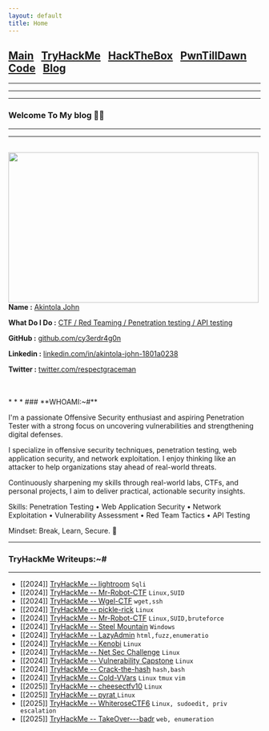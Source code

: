 ```yaml
---
layout: default
title: Home
---
```

<h2 class="mume-header" id="mainindexhtml-nbspnbsp-contactcontacthtml"><a
href="https://cy3erdr4g0n.github.io/index.html">Main</a>&#xA0;&#xA0;&#xA0;<a 
href="https://cy3erdr4g0n.github.io/Post/TryHackMe/index.html">TryHackMe</a>&#xA0;&#xA0;&#xA0;<a
href="https://cy3erdr4g0n.github.io/Post/HackTheBox/index.html">HackTheBox</a>&#xA0;&#xA0;&#xA0;<a
href="https://cy3erdr4g0n.github.io/Post/PwnTillDawn/index.html">PwnTillDawn</a>&#xA0;&#xA0;&#xA0;<a
href="https://cy3erdr4g0n.github.io/Post/code/index.html">Code</a>&#xA0;&#xA0;&#xA0;<a
href="https://cy3erdr4g0n.github.io/Post/blog/index.html">Blog</a>&#xA0;&#xA0;&#xA0;</h2>
<hr>
<hr>

* * *

### Welcome To My blog 😮‍💨

* * *

<!--  introduction -->


<hr>
<br>
<img style="padding-right: 30px;" align="left"  width="500" height="300" src="">
<br>
<p><strong>Name :</strong> <a href="#">Akintola John</a></p>
<p><strong>What Do I Do :</strong> <a href="#">CTF / Red Teaming / Penetration testing / API testing </a></p>
<p><strong>GitHub :</strong> <a href="https://github.com/cy3erdr4g0n">github.com/cy3erdr4g0n</a></p>
<p><strong>Linkedin :</strong> <a href="https://www.linkedin.com/in/akintola-john-1801a0238">linkedin.com/in/akintola-john-1801a0238</a></p>
<p><strong>Twitter :</strong> <a href="https://twitter.com/respectgraceman" >twitter.com/respectgraceman</a></p>
<br clear="left">
<br clear="left">
* * *
### **WHOAMI:~#**

I'm a passionate Offensive Security enthusiast and aspiring Penetration Tester with a strong focus on uncovering vulnerabilities and strengthening digital defenses.

I specialize in offensive security techniques, penetration testing, web application security, and network exploitation. I enjoy thinking like an attacker to help organizations stay ahead of real-world threats.

Continuously sharpening my skills through real-world labs, CTFs, and personal projects, I aim to deliver practical, actionable security insights.

Skills: Penetration Testing • Web Application Security • Network Exploitation • Vulnerability Assessment • Red Team Tactics • API Testing

Mindset: Break, Learn, Secure. 🚀

* * *
### **TryHackMe Writeups:~#**
* * *

- [[2024]] [TryHackMe -- lightroom](https://cy3erdr4g0n.github.io/Post/TryHackMe/lightroom.html) `Sqli`
- [[2024]] [TryHackMe -- Mr-Robot-CTF](https://cy3erdr4g0n.github.io/Post/TryHackMe/Mr-Robot-CTF.html) `Linux,SUID`
- [[2024]] [TryHackMe -- Wgel-CTF](https://cy3erdr4g0n.github.io/Post/TryHackMe/Wgel-CTF.html) `wget,ssh`
- [[2024]] [TryHackMe -- pickle-rick](https://cy3erdr4g0n.github.io/Post/TryHackMe/Pickle-Rick.html) `Linux`
- [[2024]] [TryHackMe -- Mr-Robot-CTF](https://cy3erdr4g0n.github.io/Post/TryHackMe/Mr-Robot-CTF.html) `Linux,SUID,bruteforce`
- [[2024]] [TryHackMe -- Steel Mountain](https://cy3erdr4g0n.github.io/Post/TryHackMe/Steel-Mountain.html) `Windows`
- [[2024]] [TryHackMe -- LazyAdmin](https://cy3erdr4g0n.github.io/Post/TryHackMe/LazyAdmin.html) `html,fuzz,enumeratio`
- [[2024]] [TryHackMe -- Kenobi](https://cy3erdr4g0n.github.io/Post/TryHackMe/Kenobi.html) `Linux`
- [[2024]] [TryHackMe -- Net Sec Challenge](https://cy3erdr4g0n.github.io/Post/TryHackMe/Net-Sec-challenge.html) `Linux`
- [[2024]] [TryHackMe -- Vulnerability Capstone](https://cy3erdr4g0n.github.io/Post/TryHackMe/Vulnerability-Capstone.html) `Linux`
- [[2024]] [TryHackMe -- Crack-the-hash](https://cy3erdr4g0n.github.io/Post/TryHackMe/Crack-the-hash.html) `hash,bash`
- [[2024]] [TryHackMe -- Cold-VVars](https://cy3erdr4g0n.github.io/Post/TryHackMe/Cold-VVars.html) `Linux` `tmux` `vim`
- [[2025]] [TryHackMe -- cheesectfv10](https://cy3erdr4g0n.github.io/Post/TryHackMe/cheesectfv10.html) `Linux`
- [[2025]] [TryHackMe -- pyrat ](https://cy3erdr4g0n.github.io/Post/TryHackMe/pyrat.html) `Linux` 
- [[2025]] [TryHackMe -- WhiteroseCTF6](https://cy3erdr4g0n.github.io/Post/TryHackMe/WhiteroseCTF6.html) `Linux, sudoedit, priv escalation`
- [[2025]] [TryHackMe -- TakeOver---badr](https://cy3erdr4g0n.github.io/Post/TryHackMe/TakeOver---badr.html) `web, enumeration`